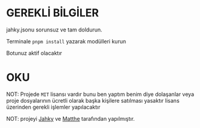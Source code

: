 # GEREKLİ BİLGİLER

jahky.jsonu sorunsuz ve tam doldurun.

Terminale ``pnpm install`` yazarak modülleri kurun

Botunuz aktif olacaktır

# OKU
NOT: Projede ``MIT`` lisansı vardır bunu ben yaptım benim diye dolaşanlar veya proje dosyalarının ücretli olarak başka kişilere satılması yasaktır lisans üzerinden gerekli işlemler yapılacaktır

NOT: projeyi [Jahky](https://discord.com/users/618444525727383592) ve [Matthe](https://www.youtube.com/channel/UCZ0DgL77TQFNMwmnbvG8cuw) tarafından yapılmıştır.